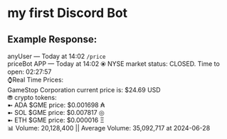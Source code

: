 # my first Discord Bot  
## Example Response:  
anyUser — Today at 14:02 `/price`  
priceBot APP  — Today at 14:02 ⦿ NYSE market status: CLOSED. Time to open: 02:27:57  
      ⌚Real Time Prices:  
GameStop Corporation current price is: $24.69 USD  
    ⛃ crypto tokens:  
➼   ADA $GME price: $0.001698 ₳  
➼   SOL $GME price: $0.007817 ◎  
➼   ETH $GME price: $0.000016 Ξ  
    📊 Volume: 20,128,400 || Average Volume: 35,092,717 at 2024-06-28